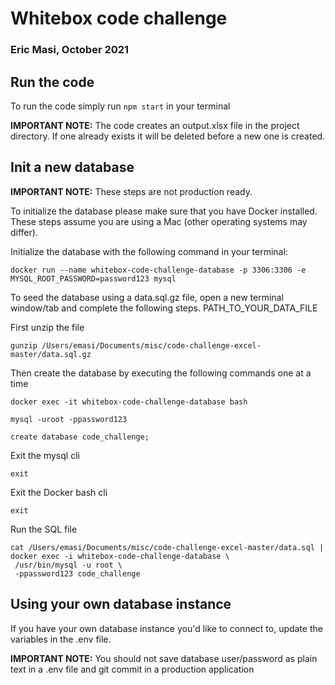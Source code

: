 # Whitebox code challenge

### Eric Masi, October 2021

## Run the code

To run the code simply run `npm start` in your terminal

**IMPORTANT NOTE:** The code creates an output.xlsx file in the project directory. If one already exists it will be deleted before a new one is created.

## Init a new database

**IMPORTANT NOTE:** These steps are not production ready.

To initialize the database please make sure that you have Docker installed. These steps assume you are using a Mac (other operating systems may differ).

Initialize the database with the following command in your terminal:

`docker run --name whitebox-code-challenge-database -p 3306:3306 -e MYSQL_ROOT_PASSWORD=password123 mysql`

To seed the database using a data.sql.gz file, open a new terminal window/tab and complete the following steps.
PATH_TO_YOUR_DATA_FILE

First unzip the file

`gunzip /Users/emasi/Documents/misc/code-challenge-excel-master/data.sql.gz`

Then create the database by executing the following commands one at a time

`docker exec -it whitebox-code-challenge-database bash`

`mysql -uroot -ppassword123`

`create database code_challenge;`

Exit the mysql cli

`exit`

Exit the Docker bash cli

`exit`

Run the SQL file

```
cat /Users/emasi/Documents/misc/code-challenge-excel-master/data.sql | docker exec -i whitebox-code-challenge-database \
 /usr/bin/mysql -u root \
 -ppassword123 code_challenge
```

## Using your own database instance

If you have your own database instance you'd like to connect to, update the variables in the .env file.

**IMPORTANT NOTE:** You should not save database user/password as plain text in a .env file and git commit in a production application
